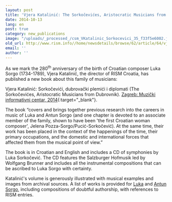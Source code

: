 ```yaml
---
layout: post
title: 'Vjera Katalinić: The Sorkočevićes, Aristocratic Musicians from Dubrovnik'
date: 2014-10-13
lang: en
post: true
category: new_publications
image: "/uploads/_processed_/csm_VKatalinic_Sorkocevici_35_f33f5e6002.jpg"
old_url: http://www.rism.info//home/newsdetails/browse/62/article/64/vjera-katalinic-the-sorkocevices-aristocratic-musicians-from-dubrovnik.html
email: ''
author: ''
---
```



As we mark the 280<sup>th</sup> anniversary of the birth of Croatian composer Luka Sorgo (1734-1789), Vjera Katalinić, the director of RISM Croatia, has published a new book about this family of musicians:

Vjera Katalinić: Sorkočevići, dubrovački plemići i diplomati (The Sorkočevićes, Aristocratic Musicians from Dubrovnik). [Zagreb: Muzički informativni centar, 2014](http://mic.hr/products/the-sorkocevices-aristocratic-musicians-from-dubrovnik-book-and-cd){:target="_blank"}.

The book “covers and brings together previous research into the careers in music of Luka and Antun Sorgo (and one chapter is devoted to an associate member of the family, shown to have been 'the first Croatian woman composer', Jelena Pozza-Sorgo/Pucić-Sorkočević). At the same time, their work has been placed in the context of the happenings of the time, their primary occupations, and the domestic and international forces that affected them from the musical point of view.”

The book is in Croatian and English and includes a CD of symphonies by Luka Sorkočević. The CD features the Salzburger Hofmusik led by Wolfgang Brunner and includes all the instrumental compositions that can be ascribed to Luka Sorgo with certainty.

Katalinić's volume is generously illustrated with musical examples and images from archival sources. A list of works is provided for [Luka](https://opac.rism.info/search?View=rism&author=Sorgo+Luca "external-link-new-window") and [Antun Sorgo](https://opac.rism.info/search?View=rism&author=Sorgo+Antun "external-link-new-window"), including compositions of doubtful authorship, with references to RISM entries.



<script type="text/javascript">var switchTo5x=true;</script><script type="text/javascript" src="http://w.sharethis.com/button/buttons.js"></script><script type="text/javascript">stLight.options({publisher: "9b601438-1ce1-49d8-bfd7-9cff5df54c17", doNotHash: false, doNotCopy: false, hashAddressBar: false});</script>